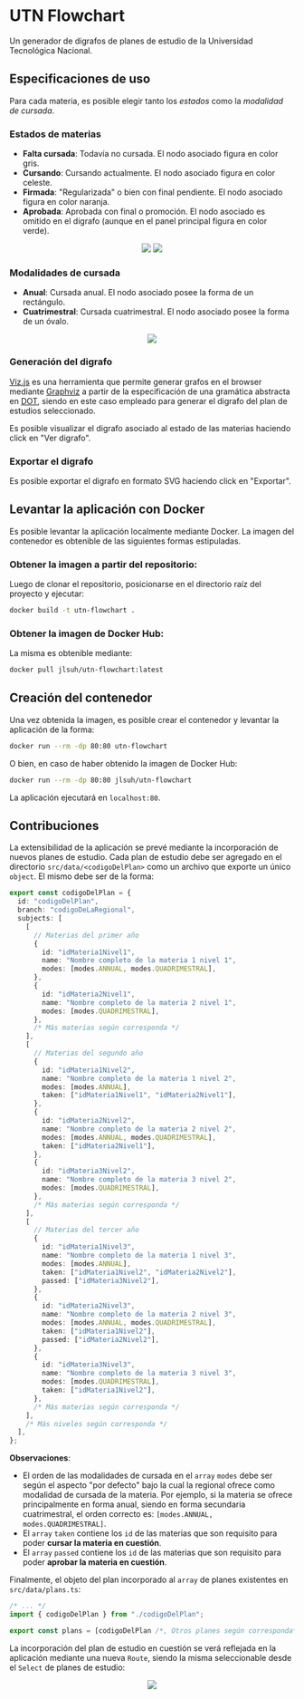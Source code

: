 # UTN Flowchart

Un generador de digrafos de planes de estudio de la Universidad Tecnológica Nacional.

## Especificaciones de uso

Para cada materia, es posible elegir tanto los _estados_ como la _modalidad de cursada_.

### Estados de materias

- **Falta cursada**: Todavía no cursada. El nodo asociado figura en color gris.
- **Cursando**: Cursando actualmente. El nodo asociado figura en color celeste.
- **Firmada**: "Regularizada" o bien con final pendiente. El nodo asociado figura en color naranja.
- **Aprobada**: Aprobada con final o promoción. El nodo asociado es omitido en el digrafo (aunque en el panel principal figura en color verde).

<p align="center">
  <img src="https://github.com/jlsuh/utn-flowchart/assets/38252227/953a2f6f-d743-4204-94fe-578cffee06f0">
  <img src="https://github.com/jlsuh/utn-flowchart/assets/38252227/9a4665e3-e272-4ee2-aa8d-7fd5574873d3">
</p>

### Modalidades de cursada

- **Anual**: Cursada anual. El nodo asociado posee la forma de un rectángulo.
- **Cuatrimestral**: Cursada cuatrimestral. El nodo asociado posee la forma de un óvalo.

<p align="center">
  <img src="https://github.com/jlsuh/utn-flowchart/assets/38252227/345f01a4-a159-4cbb-ad1f-f34effeef077">
</p>

### Generación del digrafo

[Viz.js](https://github.com/mdaines/viz-js) es una herramienta que permite generar grafos en el browser mediante [Graphviz](https://graphviz.org/) a partir de la especificación de una gramática abstracta en [DOT](https://graphviz.org/doc/info/lang.html), siendo en este caso empleado para generar el digrafo del plan de estudios seleccionado.

Es posible visualizar el digrafo asociado al estado de las materias haciendo click en "Ver digrafo".

### Exportar el digrafo

Es posible exportar el digrafo en formato SVG haciendo click en "Exportar".

## Levantar la aplicación con Docker

Es posible levantar la aplicación localmente mediante Docker. La imagen del contenedor es obtenible de las siguientes formas estipuladas.

### Obtener la imagen a partir del repositorio:

Luego de clonar el repositorio, posicionarse en el directorio raíz del proyecto y ejecutar:

```bash
docker build -t utn-flowchart .
```

### Obtener la imagen de Docker Hub:

La misma es obtenible mediante:

```bash
docker pull jlsuh/utn-flowchart:latest
```

## Creación del contenedor

Una vez obtenida la imagen, es posible crear el contenedor y levantar la aplicación de la forma:

```bash
docker run --rm -dp 80:80 utn-flowchart
```

O bien, en caso de haber obtenido la imagen de Docker Hub:

```bash
docker run --rm -dp 80:80 jlsuh/utn-flowchart
```

La aplicación ejecutará en `localhost:80`.

## Contribuciones

La extensibilidad de la aplicación se prevé mediante la incorporación de nuevos planes de estudio. Cada plan de estudio debe ser agregado en el directorio `src/data/<codigoDelPlan>` como un archivo que exporte un único `object`. El mismo debe ser de la forma:

```ts
export const codigoDelPlan = {
  id: "codigoDelPlan",
  branch: "codigoDeLaRegional",
  subjects: [
    [
      // Materias del primer año
      {
        id: "idMateria1Nivel1",
        name: "Nombre completo de la materia 1 nivel 1",
        modes: [modes.ANNUAL, modes.QUADRIMESTRAL],
      },
      {
        id: "idMateria2Nivel1",
        name: "Nombre completo de la materia 2 nivel 1",
        modes: [modes.QUADRIMESTRAL],
      },
      /* Más materias según corresponda */
    ],
    [
      // Materias del segundo año
      {
        id: "idMateria1Nivel2",
        name: "Nombre completo de la materia 1 nivel 2",
        modes: [modes.ANNUAL],
        taken: ["idMateria1Nivel1", "idMateria2Nivel1"],
      },
      {
        id: "idMateria2Nivel2",
        name: "Nombre completo de la materia 2 nivel 2",
        modes: [modes.ANNUAL, modes.QUADRIMESTRAL],
        taken: ["idMateria2Nivel1"],
      },
      {
        id: "idMateria3Nivel2",
        name: "Nombre completo de la materia 3 nivel 2",
        modes: [modes.QUADRIMESTRAL],
      },
      /* Más materias según corresponda */
    ],
    [
      // Materias del tercer año
      {
        id: "idMateria1Nivel3",
        name: "Nombre completo de la materia 1 nivel 3",
        modes: [modes.ANNUAL],
        taken: ["idMateria1Nivel2", "idMateria2Nivel2"],
        passed: ["idMateria3Nivel2"],
      },
      {
        id: "idMateria2Nivel3",
        name: "Nombre completo de la materia 2 nivel 3",
        modes: [modes.ANNUAL, modes.QUADRIMESTRAL],
        taken: ["idMateria1Nivel2"],
        passed: ["idMateria2Nivel2"],
      },
      {
        id: "idMateria3Nivel3",
        name: "Nombre completo de la materia 3 nivel 3",
        modes: [modes.QUADRIMESTRAL],
        taken: ["idMateria1Nivel2"],
      },
      /* Más materias según corresponda */
    ],
    /* Más niveles según corresponda */
  ],
};
```

**Observaciones**:

- El orden de las modalidades de cursada en el `array` `modes` debe ser según el aspecto "por defecto" bajo la cual la regional ofrece como modalidad de cursada de la materia. Por ejemplo, si la materia se ofrece principalmente en forma anual, siendo en forma secundaria cuatrimestral, el orden correcto es: `[modes.ANNUAL, modes.QUADRIMESTRAL]`.
- El `array` `taken` contiene los `id` de las materias que son requisito para poder **cursar la materia en cuestión**.
- El `array` `passed` contiene los `id` de las materias que son requisito para poder **aprobar la materia en cuestión**.

Finalmente, el objeto del plan incorporado al `array` de planes existentes en `src/data/plans.ts`:

```ts
/* ... */
import { codigoDelPlan } from "./codigoDelPlan";

export const plans = [codigoDelPlan /*, Otros planes según corresponda*/];
```

La incorporación del plan de estudio en cuestión se verá reflejada en la aplicación mediante una nueva `Route`, siendo la misma seleccionable desde el `Select` de planes de estudio:

<p align="center">
  <img src="https://github.com/jlsuh/utn-flowchart/assets/38252227/9329e986-0b66-4d95-bd14-9837aac545f0">
</p>
